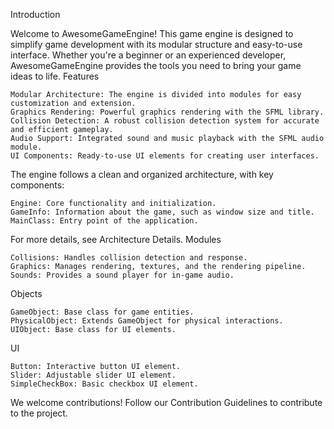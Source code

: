 Introduction

Welcome to AwesomeGameEngine! This game engine is designed to simplify game development with its modular structure and easy-to-use interface. Whether you're a beginner or an experienced developer, AwesomeGameEngine provides the tools you need to bring your game ideas to life.
Features

    Modular Architecture: The engine is divided into modules for easy customization and extension.
    Graphics Rendering: Powerful graphics rendering with the SFML library.
    Collision Detection: A robust collision detection system for accurate and efficient gameplay.
    Audio Support: Integrated sound and music playback with the SFML audio module.
    UI Components: Ready-to-use UI elements for creating user interfaces.

The engine follows a clean and organized architecture, with key components:

    Engine: Core functionality and initialization.
    GameInfo: Information about the game, such as window size and title.
    MainClass: Entry point of the application.

For more details, see Architecture Details.
Modules

    Collisions: Handles collision detection and response.
    Graphics: Manages rendering, textures, and the rendering pipeline.
    Sounds: Provides a sound player for in-game audio.

Objects

    GameObject: Base class for game entities.
    PhysicalObject: Extends GameObject for physical interactions.
    UIObject: Base class for UI elements.


UI

    Button: Interactive button UI element.
    Slider: Adjustable slider UI element.
    SimpleCheckBox: Basic checkbox UI element.



We welcome contributions! Follow our Contribution Guidelines to contribute to the project.

